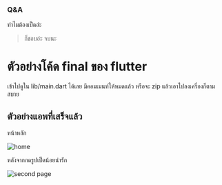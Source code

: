 ### Q&A

ทำไมต้องเป็ดอ่ะ

> ก็ชอบอ่ะ จบนะ

# ตัวอย่างโค้ด final ของ flutter

เข้าไปดูใน lib/main.dart ได้เลย มีคอมเมนท์ให้หมดแล้ว
หรือจะ zip แล้วเอาไปลงเครื่องก็ตามสบาย

## ตัวอย่างแอพที่เสร็จแล้ว

หน้าหลัก

![home](https://i.imgur.com/vclmIm4.png)

หลังจากกดรูปเป็ดน้อยน่ารัก

![second page](https://i.imgur.com/IoYxidh.png)
